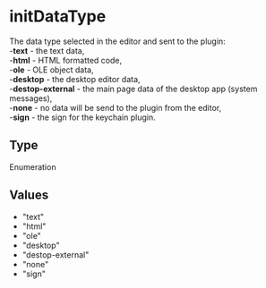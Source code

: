 # initDataType

The data type selected in the editor and sent to the plugin:\
-**text** - the text data,\
-**html** - HTML formatted code,\
-**ole** - OLE object data,\
-**desktop** - the desktop editor data,\
-**destop-external** - the main page data of the desktop app (system messages),\
-**none** - no data will be send to the plugin from the editor,\
-**sign** - the sign for the keychain plugin.

## Type

Enumeration

## Values

- "text"
- "html"
- "ole"
- "desktop"
- "destop-external"
- "none"
- "sign"
